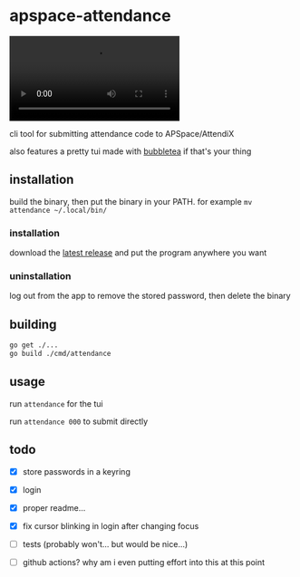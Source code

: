 # apspace-attendance

![video demo](https://github.com/meow-d/apspace-attendance/raw/refs/heads/main/demo.mp4)

cli tool for submitting attendance code to APSpace/AttendiX

also features a pretty tui made with [bubbletea](https://github.com/charmbracelet/bubbletea) if that's your thing

## installation
build the binary, then put the binary in your PATH. for example `mv attendance ~/.local/bin/`

### installation
download the [latest release](https://github.com/meow-d/apspace-attendance/releases) and put the program anywhere you want

### uninstallation
log out from the app to remove the stored password, then delete the binary

## building
```sh
go get ./...
go build ./cmd/attendance
```

## usage
run `attendance` for the tui

run `attendance 000` to submit directly

## todo
- [X] store passwords in a keyring
- [X] login
- [X] proper readme...
- [X] fix cursor blinking in login after changing focus
- [ ] tests (probably won't... but would be nice...)
- [ ] github actions? why am i even putting effort into this at this point

